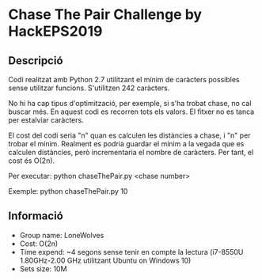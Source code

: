 # Chase The Pair Challenge by HackEPS2019

## Descripció
Codi realitzat amb Python 2.7 utilitzant el mínim de caràcters possibles sense utilitzar funcions. S'utilitzen 242 caràcters.

No hi ha cap tipus d'optimització, per exemple, si s'ha trobat chase, no cal buscar més. En aquest codi es recorren tots els valors. El fitxer no es tanca per estalviar caràcters.

El cost del codi seria "n" quan es calculen les distàncies a chase, i "n" per trobar el mínim. Realment es podria guardar el mínim a la vegada que es calculen distàncies, però incrementaria el nombre de caràcters. Per tant, el cost és O(2n).

Per executar:
  python chaseThePair.py \<chase number\>

Exemple:
  python chaseThePair.py 10

## Informació
- Group name: LoneWolves
- Cost: O(2n)
- Time expend: ~4 segons sense tenir en compte la lectura (i7-8550U 1.80GHz-2.00 GHz utilitzant Ubuntu on Windows 10)
- Sets size: 10M
